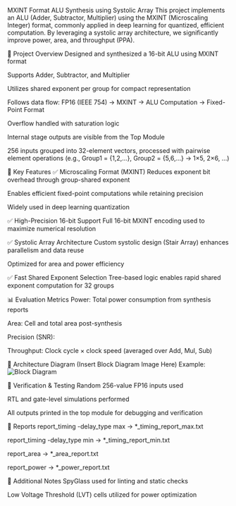 MXINT Format ALU Synthesis using Systolic Array
This project implements an ALU (Adder, Subtractor, Multiplier) using the MXINT (Microscaling Integer) format, commonly applied in deep learning for quantized, efficient computation. By leveraging a systolic array architecture, we significantly improve power, area, and throughput (PPA).

🔧 Project Overview
Designed and synthesized a 16-bit ALU using MXINT format

Supports Adder, Subtractor, and Multiplier

Utilizes shared exponent per group for compact representation

Follows data flow:
FP16 (IEEE 754) → MXINT → ALU Computation → Fixed-Point Format

Overflow handled with saturation logic

Internal stage outputs are visible from the Top Module

256 inputs grouped into 32-element vectors, processed with pairwise element operations
(e.g., Group1 = {1,2,...}, Group2 = {5,6,...} → 1×5, 2×6, ...)

🚀 Key Features
✅ Microscaling Format (MXINT)
Reduces exponent bit overhead through group-shared exponent

Enables efficient fixed-point computations while retaining precision

Widely used in deep learning quantization

✅ High-Precision 16-bit Support
Full 16-bit MXINT encoding used to maximize numerical resolution

✅ Systolic Array Architecture
Custom systolic design (Stair Array) enhances parallelism and data reuse

Optimized for area and power efficiency

✅ Fast Shared Exponent Selection
Tree-based logic enables rapid shared exponent computation for 32 groups

📊 Evaluation Metrics
Power: Total power consumption from synthesis reports

Area: Cell and total area post-synthesis

Precision (SNR):

Throughput: Clock cycle × clock speed (averaged over Add, Mul, Sub)

📐 Architecture Diagram
(Insert Block Diagram Image Here)
Example:
![Block Diagram](./images/block_diagram.png)

🧪 Verification & Testing
Random 256-value FP16 inputs used

RTL and gate-level simulations performed

All outputs printed in the top module for debugging and verification

📁 Reports
report_timing -delay_type max → *_timing_report_max.txt

report_timing -delay_type min → *_timing_report_min.txt

report_area → *_area_report.txt

report_power → *_power_report.txt

📌 Additional Notes
SpyGlass used for linting and static checks

Low Voltage Threshold (LVT) cells utilized for power optimization
